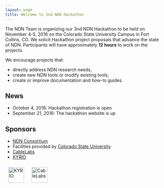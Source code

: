 ```yaml
---
layout: page
title: Welcome to 3nd NDN Hackathon
---
```


The NDN Team is organizing our 3nd NDN Hackathon to be held on November 4-5, 2016 on the Colorado State University Campus in Fort Collins, CO.  We solicit Hackathon project proposals that advance the state of NDN.  Participants will have approximately **12 hours** to work on the projects.

We encourage projects that:

 - directly address NDN research needs,
 - create new NDN tools or modify existing tools,
 - create or improve documentation and how-to guides.

## News

- October 4, 2016: Hackathon registration is open
- September 21, 2016: The hackathon website is up

## Sponsors

- [NDN Consortium](http://named-data.net/consortium/)
- Facilities provided by [Colorado State University](https://www.cs.colostate.edu/cstop/)
- [CableLabs](http://www.cablelabs.com/)
- [KYRIO](http://www.kyrio.com/)

[<img src="{{ site.baseurl }}/images/KYRIO-logo.png" style="margin: 10px; height: 50px" alt="KYRIO"/>](http://www.cablelabs.com/)
[<img src="{{ site.baseurl }}/images/CableLabs-logo.png" style="margin: 10px; height: 50px" alt="CableLabs"/>](http://www.kyrio.com/)

